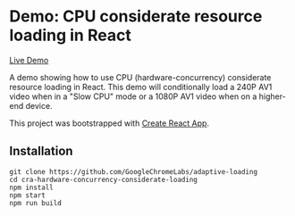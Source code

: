 
# Demo: CPU considerate resource loading in React

[Live Demo](https://adaptive-loading.web.app/cra-hardware-concurrency-considerate-loading/)

A demo showing how to use CPU (hardware-concurrency) considerate resource loading in React. This demo will conditionally load a 240P AV1 video when in a "Slow CPU" mode or a 1080P AV1 video when on a higher-end device.

This project was bootstrapped with [Create React App](https://github.com/facebook/create-react-app).

## Installation
```
git clone https://github.com/GoogleChromeLabs/adaptive-loading
cd cra-hardware-concurrency-considerate-loading
npm install
npm start
npm run build
```